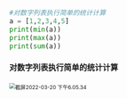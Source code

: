 ```python
#对数字列表执行简单的统计计算
a = [1,2,3,4,5]
print(min(a))
print(max(a))
print(sum(a))
```

#### 对数字列表执行简单的统计计算

<img src="/Users/xiaozhiying/Library/Application Support/typora-user-images/截屏2022-03-20 下午6.05.34.png" alt="截屏2022-03-20 下午6.05.34" style="zoom: 67%;" />

